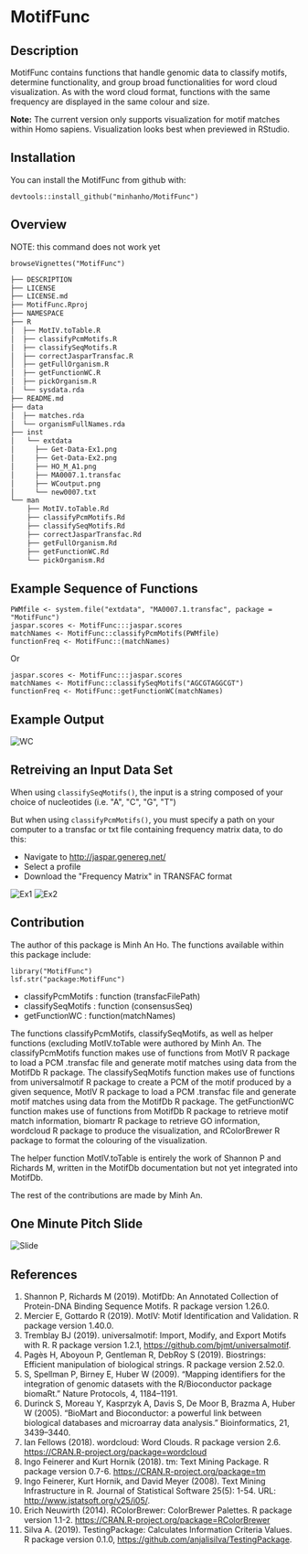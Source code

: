 
# MotifFunc

<!-- badges: start -->
<!-- badges: end -->

## Description

MotifFunc contains functions that handle genomic data to classify motifs, determine functionality, and group broad functionalities for word cloud visualization. As with the word cloud format, functions with the same frequency are displayed in the same colour and size.

__Note:__ The current version only supports visualization for motif matches within Homo sapiens. Visualization looks best when previewed in RStudio.

## Installation

You can install the MotifFunc from github with:

``` 
devtools::install_github("minhanho/MotifFunc")
```

## Overview

NOTE: this command does not work yet
``` 
browseVignettes("MotifFunc")
```

```bash
├── DESCRIPTION
├── LICENSE
├── LICENSE.md
├── MotifFunc.Rproj
├── NAMESPACE
├── R
│  ├── MotIV.toTable.R
│  ├── classifyPcmMotifs.R
│  ├── classifySeqMotifs.R
│  ├── correctJasparTransfac.R
│  ├── getFullOrganism.R
│  ├── getFunctionWC.R
│  ├── pickOrganism.R
│  └── sysdata.rda
├── README.md
├── data
│  ├── matches.rda
│  └── organismFullNames.rda
├── inst
│   └── extdata
│     ├── Get-Data-Ex1.png
│     ├── Get-Data-Ex2.png
│     ├── HO_M_A1.png
│     ├── MA0007.1.transfac
│     ├── WCoutput.png
│     └── new0007.txt
└── man
    ├── MotIV.toTable.Rd
    ├── classifyPcmMotifs.Rd
    ├── classifySeqMotifs.Rd
    ├── correctJasparTransfac.Rd
    ├── getFullOrganism.Rd
    ├── getFunctionWC.Rd
    └── pickOrganism.Rd
```

## Example Sequence of Functions
```
PWMfile <- system.file("extdata", "MA0007.1.transfac", package = "MotifFunc")
jaspar.scores <- MotifFunc:::jaspar.scores
matchNames <- MotifFunc::classifyPcmMotifs(PWMfile)
functionFreq <- MotifFunc::(matchNames)
```
Or

```
jaspar.scores <- MotifFunc:::jaspar.scores
matchNames <- MotifFunc::classifySeqMotifs("AGCGTAGGCGT")
functionFreq <- MotifFunc::getFunctionWC(matchNames)
```

## Example Output

![WC](/inst/extdata/WCoutput.png)

## Retreiving an Input Data Set
When using `classifySeqMotifs()`, the input is a string composed of your choice of nucleotides (i.e. "A", "C", "G", "T")

But when using `classifyPcmMotifs()`, you must specify a path on your computer to a transfac or txt file containing frequency matrix data, to do this:
* Navigate to http://jaspar.genereg.net/
* Select a profile
* Download the "Frequency Matrix" in TRANSFAC format

![Ex1](/inst/extdata/Get-Data-Ex1.png)
![Ex2](/inst/extdata/Get-Data-Ex2.png)

## Contribution

The author of this package is Minh An Ho. The functions available within this package include:

```
library("MotifFunc")
lsf.str("package:MotifFunc")
```
* classifyPcmMotifs : function (transfacFilePath)  
* classifySeqMotifs : function (consensusSeq)
* getFunctionWC : function(matchNames)

The functions classifyPcmMotifs, classifySeqMotifs, as well as helper functions (excluding MotIV.toTable were authored by Minh An. The classifyPcmMotifs function makes use of functions from MotIV R package to load a PCM .transfac file and generate motif matches using data from the MotifDb R package. The classifySeqMotifs function makes use of functions from universalmotif R package to create a PCM of the motif produced by a given sequence, MotIV R package to load a PCM .transfac file and generate motif matches using data from the MotifDb R package. The getFunctionWC function makes use of functions from MotifDb R package to retrieve motif match information, biomartr R package to retrieve GO information, wordcloud R package to produce the visualization, and RColorBrewer R package to format the colouring of the visualization.

The helper function MotIV.toTable is entirely the work of Shannon P and Richards M, written in the MotifDb documentation but not yet integrated into MotifDb.

The rest of the contributions are made by Minh An.

## One Minute Pitch Slide

![Slide](/inst/extdata/HO_M_A1.png)

## References
1. Shannon P, Richards M (2019). MotifDb: An Annotated Collection of Protein-DNA Binding Sequence Motifs. R package version 1.26.0.
2. Mercier E, Gottardo R (2019). MotIV: Motif Identification and Validation. R package version 1.40.0.
3. Tremblay BJ (2019). universalmotif: Import, Modify, and Export Motifs with R. R package version 1.2.1, https://github.com/bjmt/universalmotif.
4. Pagès H, Aboyoun P, Gentleman R, DebRoy S (2019). Biostrings: Efficient manipulation of biological strings. R package version 2.52.0.
5. S, Spellman P, Birney E, Huber W (2009). “Mapping identifiers for the integration of genomic datasets with the R/Bioconductor package biomaRt.” Nature Protocols, 4, 1184–1191.
6. Durinck S, Moreau Y, Kasprzyk A, Davis S, De Moor B, Brazma A, Huber W (2005). “BioMart and Bioconductor: a powerful link between biological databases and microarray data analysis.” Bioinformatics, 21, 3439–3440.
7. Ian Fellows (2018). wordcloud: Word Clouds. R package version 2.6. https://CRAN.R-project.org/package=wordcloud
8. Ingo Feinerer and Kurt Hornik (2018). tm: Text Mining Package. R package version 0.7-6. https://CRAN.R-project.org/package=tm
9. Ingo Feinerer, Kurt Hornik, and David Meyer (2008). Text Mining Infrastructure in R. Journal of Statistical Software 25(5): 1-54. URL: http://www.jstatsoft.org/v25/i05/.
10. Erich Neuwirth (2014). RColorBrewer: ColorBrewer Palettes. R package version 1.1-2. https://CRAN.R-project.org/package=RColorBrewer
11. Silva A. (2019). TestingPackage: Calculates Information Criteria Values. R package version 0.1.0, https://github.com/anjalisilva/TestingPackage.
